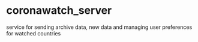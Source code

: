 # coronawatch_server
service for sending archive data, new data and managing user preferences for watched countries
